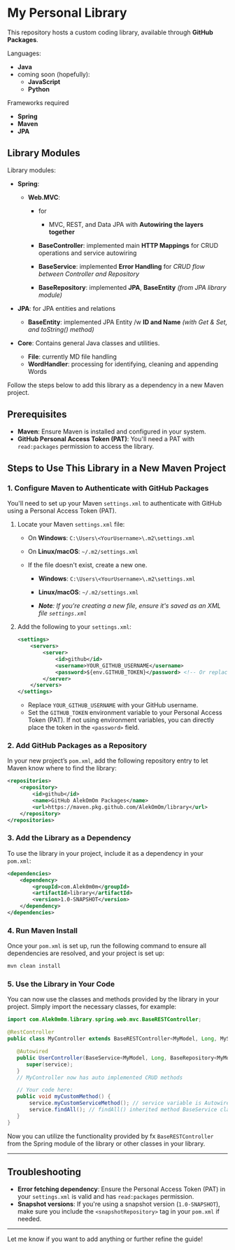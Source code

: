 
# My Personal Library

This repository hosts a custom coding library, available through **GitHub Packages**. 

Languages:
- **Java**
- coming soon (hopefully): 
    - **JavaScript**
    - **Python**

Frameworks required
- **Spring**
- **Maven**
- **JPA**

## Library Modules


Library modules:

- **Spring**:  
  - **Web.MVC**:   
    - for     
      - MVC, REST, and Data JPA with **Autowiring the layers together**
      
    - **BaseController**: implemented main **HTTP Mappings** for CRUD operations and service autowiring
    - **BaseService**: implemented **Error Handling** for _CRUD flow between Controller and Repository_
    - **BaseRepository**: implemented **JPA**, **BaseEntity** _(from JPA library module)_ 


- **JPA**: for JPA entities and relations 
  - **BaseEntity**: implemented JPA Entity /w **ID and Name** _(with Get & Set, and toString() method)_


- **Core**: Contains general Java classes and utilities.
   - **File**: currently MD file handling
   - **WordHandler**: processing for identifying, cleaning and appending Words

Follow the steps below to add this library as a dependency in a new Maven project.

## Prerequisites

- **Maven**: Ensure Maven is installed and configured in your system.
- **GitHub Personal Access Token (PAT)**: You'll need a PAT with `read:packages` permission to access the library.

## Steps to Use This Library in a New Maven Project

### 1. **Configure Maven to Authenticate with GitHub Packages**

You'll need to set up your Maven `settings.xml` to authenticate with GitHub using a Personal Access Token (PAT).

1. Locate your Maven `settings.xml` file:
    - On **Windows**: `C:\Users\<YourUsername>\.m2\settings.xml`
    - On **Linux/macOS**: `~/.m2/settings.xml`

    - If the file doesn't exist, create a new one.
      - **Windows**: `C:\Users\<YourUsername>\.m2\settings.xml`
      - **Linux/macOS**: `~/.m2/settings.xml`

       - _**Note**: If you're creating a new file, ensure it's saved as an XML file `settings.xml`_      
        


2. Add the following to your `settings.xml`:

   ```xml
   <settings>
       <servers>
           <server>
               <id>github</id>
               <username>YOUR_GITHUB_USERNAME</username>
               <password>${env.GITHUB_TOKEN}</password> <!-- Or replace with your PAT -->
           </server>
       </servers>
   </settings>
   ```

    - Replace `YOUR_GITHUB_USERNAME` with your GitHub username.
    - Set the `GITHUB_TOKEN` environment variable to your Personal Access Token (PAT). If not using environment variables, you can directly place the token in the `<password>` field.

### 2. **Add GitHub Packages as a Repository**

In your new project’s `pom.xml`, add the following repository entry to let Maven know where to find the library:

```xml
<repositories>
    <repository>
        <id>github</id>
        <name>GitHub AlekOmOm Packages</name>
        <url>https://maven.pkg.github.com/AlekOmOm/library</url>
    </repository>
</repositories>
```

### 3. **Add the Library as a Dependency**

To use the library in your project, include it as a dependency in your `pom.xml`:

```xml
<dependencies>
    <dependency>
        <groupId>com.Alek0m0m</groupId>
        <artifactId>library</artifactId>
        <version>1.0-SNAPSHOT</version>
    </dependency>
</dependencies>
```

### 4. **Run Maven Install**

Once your `pom.xml` is set up, run the following command to ensure all dependencies are resolved, and your project is set up:

```bash
mvn clean install
```

### 5. **Use the Library in Your Code**

You can now use the classes and methods provided by the library in your project. Simply import the necessary classes, for example:

```java
import com.Alek0m0m.library.spring.web.mvc.BaseRESTController;

@RestController
public class MyController extends BaseRESTController<MyModel, Long, MyService>  {

   @Autowired
   public UserController(BaseService<MyModel, Long, BaseRepository<MyModel, Long>> service) {
      super(service);
   }
   // MyController now has auto implemented CRUD methods

   // Your code here:
   public void myCustomMethod() {
       service.myCustomServiceMethod(); // service variable is Autowired and Accessible in MyController
       service.findAll(); // findAll() inherited method BaseService class
   }
}
```

Now you can utilize the functionality provided by fx `BaseRESTController` from the Spring module of the library or other classes in your library.

---

## Troubleshooting

- **Error fetching dependency**: Ensure the Personal Access Token (PAT) in your `settings.xml` is valid and has `read:packages` permission.
- **Snapshot versions**: If you're using a snapshot version (`1.0-SNAPSHOT`), make sure you include the `<snapshotRepository>` tag in your `pom.xml` if needed.

---

Let me know if you want to add anything or further refine the guide!